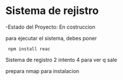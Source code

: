 <h1>Sistema de rejistro</h1> 

-Estado del Proyecto: En costruccion

para ejecutar el sistema, debes poner

``` npm install reac```

Sistema de registro 2
intento 4 para ver q sale

prepara nmap para instalacion 
